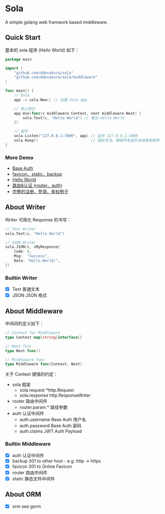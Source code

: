 # Sola

A simple golang web framwork based middleware.

## Quick Start

基本的 sola 程序 (Hello World) 如下：

```go
package main

import (
	"github.com/ddosakura/sola"
	"github.com/ddosakura/sola/middleware"
)

func main() {
	// Sola
	app := sola.New() // 创建 Sola App

	// 核心部分
	app.Use(func(c middleware.Context, next middleware.Next) {
		sola.Text(c, "Hello World") // 输出 Hello World
	})

	// 监听
	sola.Listen("127.0.0.1:3000", app) // 监听 127.0.0.1:3000
	sola.Keep()                        // 固定写法，确保所有监听未结束前程序不退出
}
```

### More Demo

+ [Base Auth](blob/master/demo/base-auth/main.go)
+ [favicon、static、backup](blob/master/demo/favicon-static-backup/main.go)
+ [Hello World](blob/master/demo/hello-world/main.go)
+ [路由&认证 (router、auth)](blob/master/demo/router-auth/main.go)
+ [完整的注册、登录、鉴权例子](blob/master/demo/simple-app)

## About Writer

Writer 可简化 Response 的书写：

```go
// Text Writer
sola.Text(c, "Hello World")

// JSON Writer
sola.JSON(c, &MyResponse{
	Code: 0,
	Msg:  "Success",
	Data: "Hello World!",
})
```

### Builtin Writer

+ [x] Text	普通文本
+ [x] JSON	JSON 格式

## About Middleware

中间间的定义如下：

```go
// Context for Middleware
type Context map[string]interface{}

// Next func
type Next func()

// Middleware func
type Middleware func(Context, Next)
```

关于 Context 键值的约定：

+ sola      框架
	+ sola.request		*http.Request
	+ sola.response		http.ResponseWriter
+ router    路由中间件
    + router.param.*    路径参数
+ auth		认证中间件
	+ auth.username		Base Auth 用户名
	+ auth.password		Base Auth 密码
	+ auth.claims		JWT Auth Payload

### Builtin Middleware

+ [x] auth      认证中间件
+ [x] backup    301 to other host - e.g. http -> https
+ [x] favicon   301 to Online Favicon
+ [x] router    路由中间件
+ [x] static    静态文件中间件

## About ORM

+ [x] orm		see gorm
